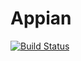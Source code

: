 # Appian

[![Build Status](https://secure.travis-ci.org/jbussdieker/appian.png)](http://travis-ci.org/jbussdieker/appian)
